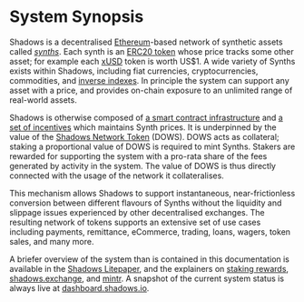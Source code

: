 # System Synopsis

Shadows is a decentralised [Ethereum](https://www.ethereum.org/)-based network of synthetic assets called [*synths*](tokens.md#synths). Each synth is an [ERC20 token](https://theethereum.wiki/w/index.php/ERC20_Token_Standard) whose price tracks some other asset; for example each [xUSD](https://etherscan.io/token/0x57ab1e02fee23774580c119740129eac7081e9d3) token is worth US$1. A wide variety of Synths exists within Shadows, including fiat currencies, cryptocurrencies, commodities, and [inverse indexes](tokens.md#inverse-syths).
In principle the system can support any asset with a price, and provides on-chain exposure to an unlimited range of real-world assets.

Shadows is otherwise composed of [a smart contract infrastructure](contracts/index.md) and [a set of incentives](incentives.md) which maintains Synth prices. It is underpinned by the value of the [Shadows Network Token](tokens.md#shadows-network-token) (DOWS). DOWS acts as collateral; staking a proportional value of DOWS is required to mint Synths. Stakers are rewarded for supporting the system with a pro-rata share of the fees generated by activity in the system. The value of DOWS is thus directly connected with the usage of the network it collateralises.

This mechanism allows Shadows to support instantaneous, near-frictionless conversion between different flavours of Synths without the liquidity and slippage issues experienced by other decentralised exchanges. The resulting network of tokens supports an extensive set of use cases including payments, remittance, eCommerce, trading, loans, wagers, token sales, and many more.

A briefer overview of the system than is contained in this documentation is available in the [Shadows Litepaper](https://www.shadows.io/uploads/shadows_litepaper.pdf), and the explainers on [staking rewards](https://www.shadows.io/stakingrewards), [shadows.exchange](https://www.shadows.io/products/exchange), and [mintr](https://www.shadows.io/products/mintr). A snapshot of the current system status is always live at [dashboard.shadows.io](https://dashboard.shadows.io/).
